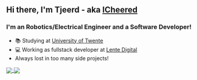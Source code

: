 ## Hi there, I'm Tjeerd - aka [ICheered](https://icheered.nl/)

### I'm an Robotics/Electrical Engineer and a Software Developer!
- 📚 Studying at [University of Twente](https://www.utwente.nl/en/)
- 💻 Working as fullstack developer at [Lente Digital](https://lentedigital.nl/)
- Always lost in too many side projects!

<a href="https://github.com/anuraghazra/github-readme-stats">
  <img align="center" src="https://github-readme-stats.vercel.app/api?username=icheered&theme=dark&show_icons=true&hide=stars&include_all_commits=true&count_private=true" />
</a>

<a href="https://github.com/anuraghazra/convoychat">
  <img align="center" src="https://github-readme-stats.vercel.app/api/top-langs/?username=icheered&theme=dark&langs_count=10&hide=css,purebasic,java,Objective-C&layout=compact" />
</a>

<!--
**icheered/icheered** is a ✨ _special_ ✨ repository because its `README.md` (this file) appears on your GitHub profile.

Here are some ideas to get you started:

- 🔭 I’m currently working on ...
- 🌱 I’m currently learning ...
- 👯 I’m looking to collaborate on ...
- 🤔 I’m looking for help with ...
- 💬 Ask me about ...
- 📫 How to reach me: ...
- 😄 Pronouns: ...
- ⚡ Fun fact: ...
-->
